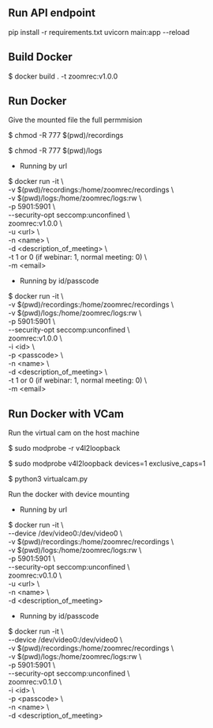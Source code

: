 ## Run API endpoint

pip install -r requirements.txt
uvicorn main:app --reload

## Build Docker

$ docker build . -t zoomrec:v1.0.0

## Run Docker

Give the mounted file the full permmision

$ chmod -R 777 $(pwd)/recordings

$ chmod -R 777 $(pwd)/logs 

- Running by url

$ docker run -it \\ <br>
  -v $(pwd)/recordings:/home/zoomrec/recordings \\ <br>
  -v $(pwd)/logs:/home/zoomrec/logs:rw \\ <br>
  -p 5901:5901 \\ <br>
  --security-opt seccomp:unconfined \\ <br>
  zoomrec:v1.0.0 \\ <br>
  -u \<url\> \\ <br>
  -n \<name\> \\ <br>
  -d \<description_of_meeting\> \\ <br>
  -t 1 or 0 (if webinar: 1, normal meeting: 0) \\ <br>
  -m \<email\>

- Running by id/passcode

$ docker run -it \\ <br>
  -v $(pwd)/recordings:/home/zoomrec/recordings \\ <br>
  -v $(pwd)/logs:/home/zoomrec/logs:rw \\ <br>
  -p 5901:5901 \\ <br>
  --security-opt seccomp:unconfined \\ <br>
  zoomrec:v1.0.0 \\ <br>
  -i \<id\> \\ <br>
  -p \<passcode\> \\ <br>
  -n \<name\> \\ <br>
  -d \<description_of_meeting\> \\ <br>
  -t 1 or 0 (if webinar: 1, normal meeting: 0) \\ <br>
  -m \<email\>


## Run Docker with VCam

Run the virtual cam on the host machine

$ sudo modprobe -r v4l2loopback

$ sudo modprobe v4l2loopback devices=1 exclusive_caps=1

$ python3 virtualcam.py

Run the docker with device mounting

- Running by url

$ docker run -it \\ <br>
  --device /dev/video0:/dev/video0 \\ <br>
  -v $(pwd)/recordings:/home/zoomrec/recordings \\ <br>
  -v $(pwd)/logs:/home/zoomrec/logs:rw \\ <br>
  -p 5901:5901 \\ <br>
  --security-opt seccomp:unconfined \\ <br>
  zoomrec:v0.1.0 \\ <br>
  -u \<url\> \\ <br>
  -n \<name\> \\ <br>
  -d \<description_of_meeting\>

- Running by id/passcode

$ docker run -it \\ <br>
  --device /dev/video0:/dev/video0 \\ <br>
  -v $(pwd)/recordings:/home/zoomrec/recordings \\ <br>
  -v $(pwd)/logs:/home/zoomrec/logs:rw \\ <br>
  -p 5901:5901 \\ <br>
  --security-opt seccomp:unconfined \\ <br>
  zoomrec:v0.1.0 \\ <br>
  -i \<id\> \\ <br>
  -p \<passcode\> \\ <br>
  -n \<name\> \\ <br>
  -d \<description_of_meeting\>

